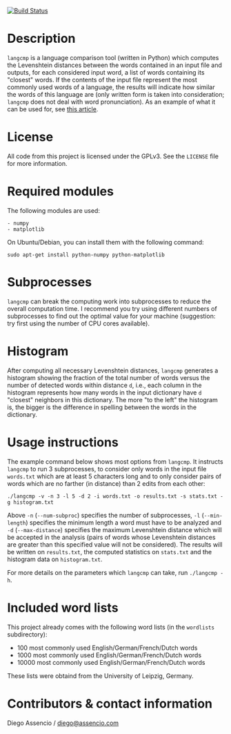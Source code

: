 [![Build Status](https://travis-ci.org/dassencio/langcmp.svg?branch=master)](https://travis-ci.org/dassencio/langcmp)

Description
===========

`langcmp` is a language comparison tool (written in Python) which computes the
Levenshtein distances between the words contained in an input file and outputs,
for each considered input word, a list of words containing its "closest" words.
If the contents of the input file represent the most commonly used words of a
language, the results will indicate how similar the words of this language are
(only written form is taken into consideration; `langcmp` does not deal with word
pronunciation). As an example of what it can be used for, see
[this article](http://diego.assencio.com/?index=9636c4a74afcc3924fdd2f03f83492c6).


License
=======

All code from this project is licensed under the GPLv3. See the `LICENSE` file
for more information.


Required modules
================

The following modules are used:

    - numpy
    - matplotlib

On Ubuntu/Debian, you can install them with the following command:

	sudo apt-get install python-numpy python-matplotlib


Subprocesses
============

`langcmp` can break the computing work into subprocesses to reduce the overall
computation time. I recommend you try using different numbers of subprocesses
to find out the optimal value for your machine (suggestion: try first using the
number of CPU cores available).


Histogram
=========

After computing all necessary Levenshtein distances, `langcmp` generates a
histogram showing the fraction of the total number of words versus the number
of detected words within distance `d`, i.e., each column in the histogram
represents how many words in the input dictionary have `d` "closest" neighbors
in this dictionary. The more "to the left" the histogram is, the bigger
is the difference in spelling between the words in the dictionary.


Usage instructions
==================

The example command below shows most options from `langcmp`. It instructs `langcmp`
to run 3 subprocesses, to consider only words in the input file `words.txt`
which are at least 5 characters long and to only consider pairs of words which
are no farther (in distance) than 2 edits from each other:

	./langcmp -v -n 3 -l 5 -d 2 -i words.txt -o results.txt -s stats.txt -g histogram.txt

Above `-n` (`--num-subproc`) specifies the number of subprocesses, `-l` (`--min-length`)
specifies the minimum length a word must have to be analyzed and `-d` (`--max-distance`)
specifies the maximum Levenshtein distance which will be accepted in the analysis
(pairs of words whose Levenshtein distances are greater than this specified value
will not be considered). The results will be written on `results.txt`, the
computed statistics on `stats.txt` and the histogram data on `histogram.txt`.

For more details on the parameters which `langcmp` can take, run `./langcmp -h`.


Included word lists
===================

This project already comes with the following word lists (in the `wordlists`
subdirectory):

- 100 most commonly used English/German/French/Dutch words
- 1000 most commonly used English/German/French/Dutch words
- 10000 most commonly used English/German/French/Dutch words

These lists were obtaind from the University of Leipzig, Germany.


Contributors & contact information
==================================

Diego Assencio / diego@assencio.com

